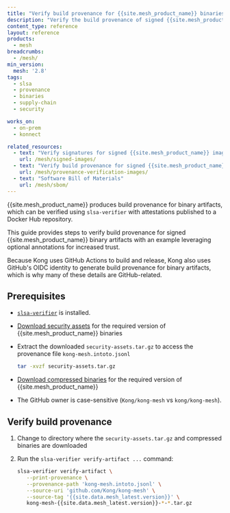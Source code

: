 ```yaml
---
title: "Verify build provenance for {{site.mesh_product_name}} binaries"
description: "Verify the build provenance of signed {{site.mesh_product_name}} binary artifacts."
content_type: reference
layout: reference
products:
  - mesh
breadcrumbs:
  - /mesh/
min_version:
  mesh: '2.8'
tags:
  - slsa
  - provenance
  - binaries
  - supply-chain
  - security

works_on:
  - on-prem
  - konnect

related_resources:
  - text: "Verify signatures for signed {{site.mesh_product_name}} images"
    url: /mesh/signed-images/
  - text: "Verify build provenance for signed {{site.mesh_product_name}} images"
    url: /mesh/provenance-verification-images/
  - text: "Software Bill of Materials"
    url: /mesh/sbom/
---
```


{{site.mesh_product_name}} produces build provenance for binary artifacts, which can be verified using `slsa-verifier` with attestations published to a Docker Hub repository.

This guide provides steps to verify build provenance for signed {{site.mesh_product_name}} binary artifacts with an example leveraging optional annotations for increased trust.

Because Kong uses GitHub Actions to build and release, Kong also uses GitHub's OIDC identity to generate build provenance for binary artifacts, which is why many of these details are GitHub-related.

## Prerequisites

* [`slsa-verifier`](https://github.com/slsa-framework/slsa-verifier?tab=readme-ov-file#installation) is installed.

* [Download security assets](https://packages.konghq.com/public/kong-mesh-binaries-release/raw/names/security-assets/versions/{{site.data.mesh_latest.version}}/security-assets.tar.gz) for the required version of {{site.mesh_product_name}} binaries

* Extract the downloaded `security-assets.tar.gz` to access the provenance file `kong-mesh.intoto.jsonl`

   ```sh
   tar -xvzf security-assets.tar.gz
   ```

* [Download compressed binaries](https://cloudsmith.io/~kong/repos/kong-mesh-binaries-release/packages/?q=name%3Akong-mesh-*+version%3A{{site.data.mesh_latest.version}}) for the required version of {{site.mesh_product_name}}

* The GitHub owner is case-sensitive (`Kong/kong-mesh` vs `kong/kong-mesh`).

## Verify build provenance


1. Change to directory where the `security-assets.tar.gz` and compressed binaries are downloaded

2. Run the `slsa-verifier verify-artifact ...` command:

   ```sh
   slsa-verifier verify-artifact \
      --print-provenance \
      --provenance-path 'kong-mesh.intoto.jsonl' \
      --source-uri 'github.com/Kong/kong-mesh' \
      --source-tag '{{site.data.mesh_latest.version}}' \
      kong-mesh-{{site.data.mesh_latest.version}}-*-*.tar.gz
   ```

